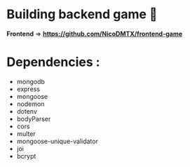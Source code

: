 # Building backend game 🎨

**Frontend** => **https://github.com/NicoDMTX/frontend-game**

# Dependencies :

- mongodb
- express
- mongoose
- nodemon
- dotenv
- bodyParser
- cors
- multer
- mongoose-unique-validator
- joi
- bcrypt